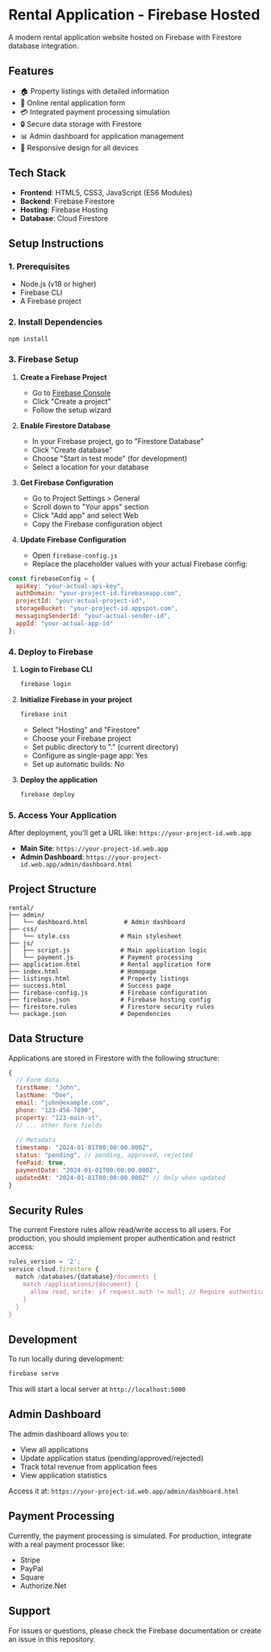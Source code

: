 # Rental Application - Firebase Hosted

A modern rental application website hosted on Firebase with Firestore database integration.

## Features

- 🏠 Property listings with detailed information
- 📝 Online rental application form
- 💳 Integrated payment processing simulation
- 🔒 Secure data storage with Firestore
- 📊 Admin dashboard for application management
- 📱 Responsive design for all devices

## Tech Stack

- **Frontend**: HTML5, CSS3, JavaScript (ES6 Modules)
- **Backend**: Firebase Firestore
- **Hosting**: Firebase Hosting
- **Database**: Cloud Firestore

## Setup Instructions

### 1. Prerequisites

- Node.js (v18 or higher)
- Firebase CLI
- A Firebase project

### 2. Install Dependencies

```bash
npm install
```

### 3. Firebase Setup

1. **Create a Firebase Project**
   - Go to [Firebase Console](https://console.firebase.google.com/)
   - Click "Create a project"
   - Follow the setup wizard

2. **Enable Firestore Database**
   - In your Firebase project, go to "Firestore Database"
   - Click "Create database"
   - Choose "Start in test mode" (for development)
   - Select a location for your database

3. **Get Firebase Configuration**
   - Go to Project Settings > General
   - Scroll down to "Your apps" section
   - Click "Add app" and select Web
   - Copy the Firebase configuration object

4. **Update Firebase Configuration**
   - Open `firebase-config.js`
   - Replace the placeholder values with your actual Firebase config:

```javascript
const firebaseConfig = {
  apiKey: "your-actual-api-key",
  authDomain: "your-project-id.firebaseapp.com",
  projectId: "your-actual-project-id",
  storageBucket: "your-project-id.appspot.com",
  messagingSenderId: "your-actual-sender-id",
  appId: "your-actual-app-id"
};
```

### 4. Deploy to Firebase

1. **Login to Firebase CLI**
   ```bash
   firebase login
   ```

2. **Initialize Firebase in your project**
   ```bash
   firebase init
   ```
   - Select "Hosting" and "Firestore"
   - Choose your Firebase project
   - Set public directory to "." (current directory)
   - Configure as single-page app: Yes
   - Set up automatic builds: No

3. **Deploy the application**
   ```bash
   firebase deploy
   ```

### 5. Access Your Application

After deployment, you'll get a URL like: `https://your-project-id.web.app`

- **Main Site**: `https://your-project-id.web.app`
- **Admin Dashboard**: `https://your-project-id.web.app/admin/dashboard.html`

## Project Structure

```
rental/
├── admin/
│   └── dashboard.html          # Admin dashboard
├── css/
│   └── style.css              # Main stylesheet
├── js/
│   ├── script.js              # Main application logic
│   └── payment.js             # Payment processing
├── application.html           # Rental application form
├── index.html                 # Homepage
├── listings.html              # Property listings
├── success.html               # Success page
├── firebase-config.js         # Firebase configuration
├── firebase.json              # Firebase hosting config
├── firestore.rules            # Firestore security rules
└── package.json               # Dependencies
```

## Data Structure

Applications are stored in Firestore with the following structure:

```javascript
{
  // Form data
  firstName: "John",
  lastName: "Doe",
  email: "john@example.com",
  phone: "123-456-7890",
  property: "123-main-st",
  // ... other form fields
  
  // Metadata
  timestamp: "2024-01-01T00:00:00.000Z",
  status: "pending", // pending, approved, rejected
  feePaid: true,
  paymentDate: "2024-01-01T00:00:00.000Z",
  updatedAt: "2024-01-01T00:00:00.000Z" // Only when updated
}
```

## Security Rules

The current Firestore rules allow read/write access to all users. For production, you should implement proper authentication and restrict access:

```javascript
rules_version = '2';
service cloud.firestore {
  match /databases/{database}/documents {
    match /applications/{document} {
      allow read, write: if request.auth != null; // Require authentication
    }
  }
}
```

## Development

To run locally during development:

```bash
firebase serve
```

This will start a local server at `http://localhost:5000`

## Admin Dashboard

The admin dashboard allows you to:
- View all applications
- Update application status (pending/approved/rejected)
- Track total revenue from application fees
- View application statistics

Access it at: `https://your-project-id.web.app/admin/dashboard.html`

## Payment Processing

Currently, the payment processing is simulated. For production, integrate with a real payment processor like:
- Stripe
- PayPal
- Square
- Authorize.Net

## Support

For issues or questions, please check the Firebase documentation or create an issue in this repository.